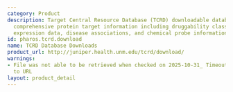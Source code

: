 ```yaml
---
category: Product
description: Target Central Resource Database (TCRD) downloadable database files containing
  comprehensive protein target information including druggability classifications,
  expression data, disease associations, and chemical probe information
id: pharos.tcrd.download
name: TCRD Database Downloads
product_url: http://juniper.health.unm.edu/tcrd/download/
warnings:
- File was not able to be retrieved when checked on 2025-10-31_ Timeout connecting
  to URL
layout: product_detail
---
```

